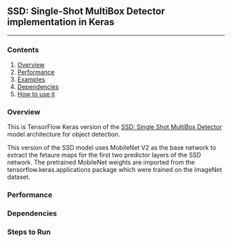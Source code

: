 ## SSD: Single-Shot MultiBox Detector implementation in Keras
---
### Contents

1. [Overview](#overview)
2. [Performance](#performance)
3. [Examples](#examples)
4. [Dependencies](#dependencies)
5. [How to use it](#how-to-use-it)

### Overview

This is TensorFlow Keras version of the [SSD: Single Shot MultiBox Detector](https://arxiv.org/abs/1512.02325) model architecture for object detection.

This version of the SSD model uses MobileNet V2 as the base network to extract the fetaure maps for the first two predictor layers of the SSD network. The pretrained MobileNet weights are imported from the tensorflow.keras.applications package which were trained on the ImageNet dataset.

### Performance

### Dependencies

### Steps to Run
